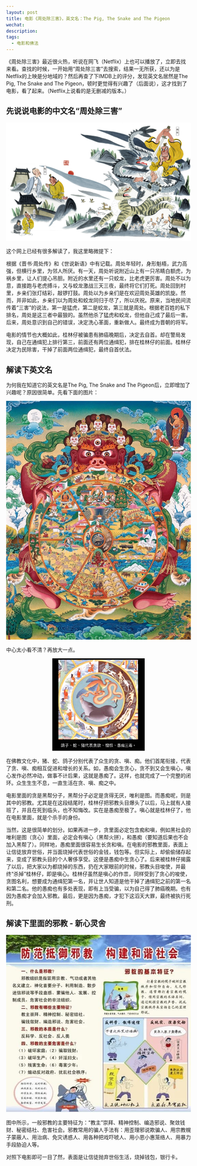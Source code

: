 ```yaml
---
layout: post
title: 电影《周处除三害》，英文名：The Pig, The Snake and The Pigeon
wechat: 
description: 
tags:
  - 电影和佛法
---
```


《周处除三害》最近很火热，听说在网飞（Netflix）上也可以播放了，立即去找来看。查找的时候，一开始用“周处除三害”去搜索，结果一无所获，还以为是Netflix的上映是分地域的？然后再查了下IMDB上的评分，发现英文名居然是The Pig, The Snake and The Pigeon，顿时更觉得有兴趣了（后面说），这才找到了电影，看了起来。（Netflix上说看的是无删减的版本。）

## 先说说电影的中文名“周处除三害”

![alt text](../images/image-9.png)

这个网上已经有很多解读了，我这里略微提下：

根据《晋书·周处传》和《世说新语》中有记载。周处年轻时，身形魁梧，武力高强，但横行乡里，为邻人所厌。有一天，周处听说附近山上有一只吊睛白额虎，为祸乡里，让人们提心吊胆。附近的水里还有一只蛟龙，比老虎更厉害。周处不以为意，直接跑与老虎搏斗，又与蛟龙激战三天三夜，最终将它们打死。周处回到村里，乡亲们张灯结彩，敲锣打鼓。周处以为乡亲们是在欢迎周处英雄的凯旋。然而，并非如此，乡亲们以为周处和蛟龙同归于尽了，所以庆祝。原来，当地民间流传着“三害”的说法，第一是猛虎，第二是蛟龙，第三就是周处。根据老百姓的私下排名，周处是这三者中最狠的。虽然他杀了猛虎和蛟龙，但他自己成了最后一害。后来，周处意识到自己的错误，决定洗心革面，重新做人。最终成为晋朝的将军。

电影的情节也大概如此，桂林仔被骗患有肺癌晚期后，决定去自首。却在警局发现，自己在通缉犯上排行第三，前面还有两位通缉犯，排在桂林仔的前面。桂林仔决定为民除害，干掉了前面两位通缉犯，最终自首伏法。

## 解读下英文名

为何我在知道它的英文名是The Pig, The Snake and The Pigeon后，立即增加了兴趣呢？原因很简单。先看下面的图片：

![alt text](../images/liu-dao-lun-hui.png)

中心太小看不清？再放大一点。

<p align="center"><img src="../images/image-10.png" width="50%" /></p>

在佛教文化中，猪、蛇、鸽子分别代表了众生的贪、嗔、痴。他们首尾衔接，代表了贪、嗔、痴相互促进和增长的关系。如，愚痴会生贪心，贪不到又会生嗔心，嗔心发作必然冲动，做事不计后果，这就是愚痴了。这样，也就完成了一个完整的闭环。众生生生不息，一直生活在贪、嗔、痴之中。

电影里面的贪是黑帮分子，黑帮分子必定是贪得无厌，唯利是图。而愚痴呢，则是其中的邪教。尤其是在这段结尾时，桂林仔把邪教头目爆头了以后，马上就有人接班了，并且在死到临头，也不知悔改。实在是愚痴至极了。嗔心就是桂林仔了，他在电影里面，就是个杀手的身份。

当然，这是很简单的划分。如果再进一步，贪里面必定包含痴和嗔，例如黑社会的唯利是图（贪心）里面，必定会有嗔心（黑帮火拼），和愚痴（要知道后果也不会加入黑帮了）。同样地，愚痴里面很容易生长贪和嗔。在电影的邪教里面，表面上让信徒放弃世俗，并当面烧掉代表世俗的金钱，钱包等。但实际上，却偷偷储存起来，变成了邪教头目的个人奢侈享受。这便是愚痴中生贪心了。后来被桂林仔揭露了以后，把大家以为都烧掉的东西，扔在大家眼前的时候，邪教头目唆使，并最终“杀掉”桂林仔，即是嗔心。桂林仔虽然是嗔心的作祟，同样受到了贪心的唆使，贪图名利，想要成为通缉犯第一名，并让世人知道是他干掉了通缉犯之前的第一名和第二名。他的愚痴也有多处表现，即有上当受骗，以为自己得了肺癌晚期。也有因为愚痴才会加入邪教。最后，更是因为愚痴，才犯下这滔天大罪，最终被执行死刑。

## 解读下里面的邪教 - 新心灵舍

![alt text](../images/image-xiejiao.png)

图中所示，一般邪教的主要特征为：“教主”崇拜、精神控制、编造邪说、聚敛钱财、秘密结社、危害社会。邪教常用的骗人手法有：用歪理邪说欺骗人、用宗教幌子蒙蔽人、用治病、免灾诱惑人、用各种把戏吓唬人、用小恩小惠笼络人、用暴力手段胁迫人等。

对照下电影即可一目了然，表面是让信徒抛弃世俗生活，烧掉钱包，银行卡。